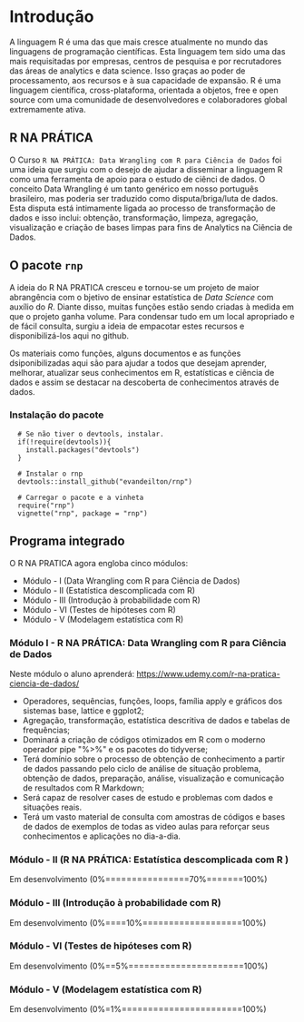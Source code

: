 # Introdução

A linguagem R é uma das que mais cresce atualmente no mundo das linguagens de programação científicas. Esta linguagem tem sido uma das mais requisitadas por empresas, centros de pesquisa e por recrutadores das áreas de analytics e data science. Isso graças ao poder de processamento, aos recursos e à sua capacidade de expansão. R é uma linguagem científica, cross-plataforma, orientada a objetos, free e open source com uma comunidade de desenvolvedores e colaboradores global extremamente ativa.

## R NA PRÁTICA

O Curso `R NA PRÁTICA: Data Wrangling com R para Ciência de Dados` foi uma ideia que surgiu com o desejo de ajudar a disseminar  a linguagem R como uma ferramenta de apoio para o estudo de ciênci de dados. O conceito Data Wrangling é um tanto genérico em nosso português brasileiro, mas poderia ser traduzido como disputa/briga/luta de dados. Esta disputa está intimamente ligada ao processo de transformação de dados e isso inclui: obtenção, transformação, limpeza, agregação, visualização e criação de bases limpas para fins de Analytics na Ciência de Dados.

## O pacote `rnp`

A ideia do R NA PRATICA cresceu e tornou-se um projeto de maior abrangência com o bjetivo de ensinar estatística de _Data Science_ com auxílio do _R_. Diante disso, muitas funções estão sendo criadas à medida em que o projeto ganha volume. Para condensar tudo em um local apropriado e de fácil consulta, surgiu a ideia de empacotar estes recursos e disponibilizá-los aqui no github.

Os materiais como funções, alguns documentos e as funções dsiponibilizadas aqui são para ajudar a todos que desejam aprender, melhorar, atualizar seus conhecimentos em R, estatísticas e ciência de dados e assim se destacar na descoberta de conhecimentos através de dados. 

### Instalação do pacote

```{r}
  # Se não tiver o devtools, instalar.
  if(!require(devtools)){
    install.packages("devtools")
  }
  
  # Instalar o rnp
  devtools::install_github("evandeilton/rnp")
  
  # Carregar o pacote e a vinheta
  require("rnp")
  vignette("rnp", package = "rnp")
```

## Programa integrado

O R NA PRATICA agora engloba cinco módulos:
  
  * Módulo - I   (Data Wrangling com R para Ciência de Dados)
  * Módulo - II  (Estatística descomplicada com R)
  * Módulo - III (Introdução à probabilidade com R)
  * Módulo - VI  (Testes de hipóteses com R)
  * Módulo - V   (Modelagem estatística com R)

### Módulo I - R NA PRÁTICA: Data Wrangling com R para Ciência de Dados

Neste módulo o aluno aprenderá:
<https://www.udemy.com/r-na-pratica-ciencia-de-dados/>

  * Operadores, sequências, funções, loops, família apply e gráficos dos sistemas base, lattice e ggplot2;   
  * Agregação, transformação, estatística descritiva de dados e tabelas de frequências;   
  * Dominará a criação de códigos otimizados em R com o moderno operador pipe "%>%" e os pacotes do tidyverse;   
  * Terá domínio sobre o processo de obtenção de conhecimento a partir de dados passando pelo ciclo de análise de situação problema, obtenção de dados, preparação, análise, visualização e comunicação de resultados com R Markdown;   
  * Será capaz de resolver cases de estudo e problemas com dados e situações reais.
  * Terá um vasto material de consulta com amostras de códigos e bases de dados de exemplos de todas as video aulas para reforçar seus conhecimentos e aplicações no dia-a-dia.

### Módulo - II (R NA PRÁTICA: Estatística descomplicada com R )

Em desenvolvimento (0%================70%=======100%)

### Módulo - III (Introdução à probabilidade com R)

Em desenvolvimento (0%====10%===================100%)

### Módulo - VI  (Testes de hipóteses com R)

Em desenvolvimento (0%==5%======================100%)

### Módulo - V   (Modelagem estatística com R)

Em desenvolvimento (0%=1%=======================100%)

